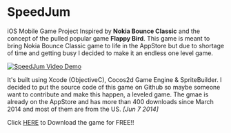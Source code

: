 SpeedJum
========

iOS Mobile Game Project Inspired by **Nokia Bounce Classic** and the concept of the pulled popular game **Flappy Bird**. This game is meant to bring Nokia Bounce Classic game to life in the AppStore but due to shortage of time and getting busy I decided to make it an endless one level game.

[![SpeedJum Video Demo](http://img.youtube.com/vi/8ZUUOyx5ujU/0.jpg)](http://www.youtube.com/watch?v=8ZUUOyx5ujU)

It's built using Xcode (ObjectiveC), Cocos2d Game Engine & SpriteBuilder. I decided to put the source code of this game on Github so maybe someone want to contribute and make this happen, a leveled game. The gmae is already on the AppStore and has more than 400 downloads since March 2014 and most of them are from the US. *[Jun 7 2014]*

Click [HERE](https://itunes.apple.com/us/app/speedjum/id849128788?ls=1&mt=8 "SpeedJum") to Download the game for FREE!!

